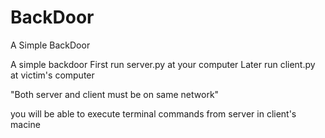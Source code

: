 # BackDoor
A Simple BackDoor


A simple backdoor First run server.py at your computer Later run client.py at victim's computer

"Both server and client must be on same network"

you will be able to execute terminal commands from server in client's macine
